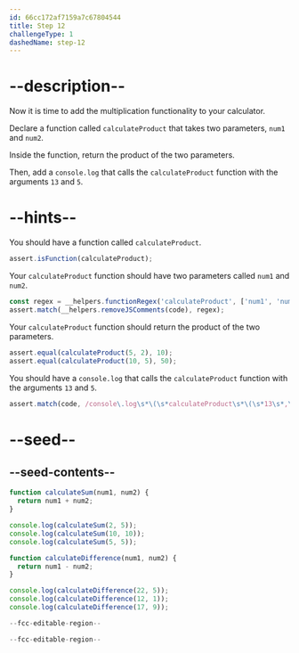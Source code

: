 ```yaml
---
id: 66cc172af7159a7c67804544
title: Step 12
challengeType: 1
dashedName: step-12
---
```


# --description--

Now it is time to add the multiplication functionality to your calculator.

Declare a function called `calculateProduct` that takes two parameters, `num1` and `num2`.

Inside the function, return the product of the two parameters.

Then, add a `console.log` that calls the `calculateProduct` function with the arguments `13` and `5`.

# --hints--

You should have a function called `calculateProduct`.

```js
assert.isFunction(calculateProduct);
```

Your `calculateProduct` function should have two parameters called `num1` and `num2`.

```js
const regex = __helpers.functionRegex('calculateProduct', ['num1', 'num2']);
assert.match(__helpers.removeJSComments(code), regex);
```

Your `calculateProduct` function should return the product of the two parameters.

```js
assert.equal(calculateProduct(5, 2), 10);
assert.equal(calculateProduct(10, 5), 50);
```

You should have a `console.log` that calls the `calculateProduct` function with the arguments `13` and `5`.

```js
assert.match(code, /console\.log\s*\(\s*calculateProduct\s*\(\s*13\s*,\s*5\s*\)\s*\)\s*;?/);
```

# --seed--

## --seed-contents--

```js
function calculateSum(num1, num2) {
  return num1 + num2;
}

console.log(calculateSum(2, 5));
console.log(calculateSum(10, 10));
console.log(calculateSum(5, 5));

function calculateDifference(num1, num2) {
  return num1 - num2;
}

console.log(calculateDifference(22, 5));
console.log(calculateDifference(12, 1));
console.log(calculateDifference(17, 9));

--fcc-editable-region--

--fcc-editable-region--
```
